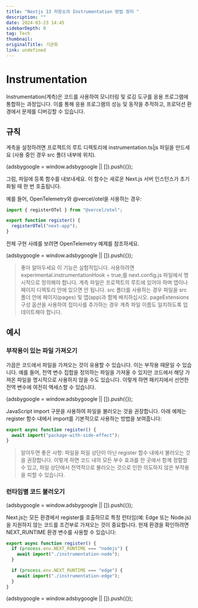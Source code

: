 ```yaml
---
title: "Nextjs 13 저장소의 Instrumentation 방법 정리 "
description: ""
date: 2024-03-23 14:45
sidebarDepth: 0
tag: Tech
thumbnail:
originalTitle: 기관화
link: undefined
---
```


# Instrumentation

Instrumentation(계측)은 코드를 사용하여 모니터링 및 로깅 도구를 응용 프로그램에 통합하는 과정입니다. 이를 통해 응용 프로그램의 성능 및 동작을 추적하고, 프로덕션 환경에서 문제를 디버깅할 수 있습니다.

## 규칙

계측을 설정하려면 프로젝트의 루트 디렉토리에 instrumentation.ts|js 파일을 만드세요 (사용 중인 경우 src 폴더 내부에 위치).

<!-- ui-log 수평형 -->

<ins class="adsbygoogle"
      style="display:block"
      data-ad-client="ca-pub-4877378276818686"
      data-ad-slot="9743150776"
      data-ad-format="auto"
      data-full-width-responsive="true"></ins>
<component is="script">
(adsbygoogle = window.adsbygoogle || []).push({});
</component>

그럼, 파일에 등록 함수를 내보내세요. 이 함수는 새로운 Next.js 서버 인스턴스가 초기화될 때 한 번 호출됩니다.

예를 들어, OpenTelemetry와 @vercel/otel을 사용하는 경우:

```typescript
import { registerOTel } from "@vercel/otel";

export function register() {
  registerOTel("next-app");
}
```

전체 구현 사례를 보려면 OpenTelemetry 예제를 참조하세요.

<!-- ui-log 수평형 -->

<ins class="adsbygoogle"
      style="display:block"
      data-ad-client="ca-pub-4877378276818686"
      data-ad-slot="9743150776"
      data-ad-format="auto"
      data-full-width-responsive="true"></ins>
<component is="script">
(adsbygoogle = window.adsbygoogle || []).push({});
</component>

> 좋아 알아두세요
> 이 기능은 실험적입니다. 사용하려면 experimental.instrumentationHook = true;를 next.config.js 파일에서 명시적으로 정의해야 합니다.
> 계측 파일은 프로젝트의 루트에 있어야 하며 앱이나 페이지 디렉토리 안에 있으면 안 됩니다. src 폴더를 사용하는 경우 파일을 src 폴더 안에 페이지(pages) 및 앱(app)과 함께 배치하십시오.
> pageExtensions 구성 옵션을 사용하여 접미사를 추가하는 경우 계측 파일 이름도 일치하도록 업데이트해야 합니다.

## 예시

### 부작용이 있는 파일 가져오기

가끔은 코드에서 파일을 가져오는 것이 유용할 수 있습니다. 이는 부작용 때문일 수 있습니다. 예를 들어, 전역 변수 집합을 정의하는 파일을 가져올 수 있지만 코드에서 해당 가져온 파일을 명시적으로 사용하지 않을 수도 있습니다. 이렇게 하면 패키지에서 선언한 전역 변수에 여전히 액세스할 수 있습니다.

<!-- ui-log 수평형 -->

<ins class="adsbygoogle"
      style="display:block"
      data-ad-client="ca-pub-4877378276818686"
      data-ad-slot="9743150776"
      data-ad-format="auto"
      data-full-width-responsive="true"></ins>
<component is="script">
(adsbygoogle = window.adsbygoogle || []).push({});
</component>

JavaScript import 구문을 사용하여 파일을 불러오는 것을 권장합니다. 아래 예제는 register 함수 내에서 import를 기본적으로 사용하는 방법을 보여줍니다:

```typescript
export async function register() {
  await import("package-with-side-effect");
}
```

> 알아두면 좋은 사항:
> 파일을 파일 상단이 아닌 register 함수 내에서 불러오는 것을 권장합니다. 이렇게 하면 코드 내의 모든 부수 효과를 한 곳에서 함께 정렬할 수 있고, 파일 상단에서 전역적으로 불러오는 것으로 인한 의도하지 않은 부작용을 피할 수 있습니다.

### 런타임별 코드 불러오기

<!-- ui-log 수평형 -->

<ins class="adsbygoogle"
      style="display:block"
      data-ad-client="ca-pub-4877378276818686"
      data-ad-slot="9743150776"
      data-ad-format="auto"
      data-full-width-responsive="true"></ins>
<component is="script">
(adsbygoogle = window.adsbygoogle || []).push({});
</component>

Next.js는 모든 환경에서 register를 호출하므로 특정 런타임(예: Edge 또는 Node.js)을 지원하지 않는 코드를 조건부로 가져오는 것이 중요합니다. 현재 환경을 확인하려면 NEXT_RUNTIME 환경 변수를 사용할 수 있습니다:

```typescript
export async function register() {
  if (process.env.NEXT_RUNTIME === "nodejs") {
    await import("./instrumentation-node");
  }

  if (process.env.NEXT_RUNTIME === "edge") {
    await import("./instrumentation-edge");
  }
}
```

<!-- ui-log 수평형 -->

<ins class="adsbygoogle"
      style="display:block"
      data-ad-client="ca-pub-4877378276818686"
      data-ad-slot="9743150776"
      data-ad-format="auto"
      data-full-width-responsive="true"></ins>
<component is="script">
(adsbygoogle = window.adsbygoogle || []).push({});
</component>
